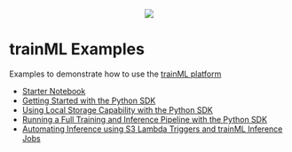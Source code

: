 <div align="center">
  <a href="https://www.trainml.ai/"><img src="https://www.trainml.ai/static/img/trainML-logo-purple.png"></a><br>
</div>

# trainML Examples

Examples to demonstrate how to use the [trainML platform](https://www.trainml.ai/)

- [Starter Notebook](/notebooks/pytorch-imagenet.ipynb)
- [Getting Started with the Python SDK](/sdk/create_dataset_and_training_job.py)
- [Using Local Storage Capability with the Python SDK](/sdk/local_storage.py)
- [Running a Full Training and Inference Pipeline with the Python SDK](/sdk/training_inference_pipeline.py)
- [Automating Inference using S3 Lambda Triggers and trainML Inference Jobs](/inference/s3_triggered)